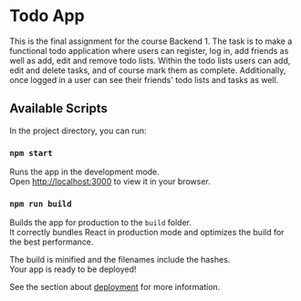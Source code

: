 # Todo App

This is the final assignment for the course Backend 1. The task is to make a functional todo application where users can register, log in, add friends as well as add, edit and remove todo lists. Within the todo lists users can add, edit and delete tasks, and of course mark them as complete. Additionally, once logged in a user can see their friends' todo lists and tasks as well.

## Available Scripts

In the project directory, you can run:

### `npm start`

Runs the app in the development mode.\
Open [http://localhost:3000](http://localhost:3000) to view it in your browser.

### `npm run build`

Builds the app for production to the `build` folder.\
It correctly bundles React in production mode and optimizes the build for the best performance.

The build is minified and the filenames include the hashes.\
Your app is ready to be deployed!

See the section about [deployment](https://facebook.github.io/create-react-app/docs/deployment) for more information.
